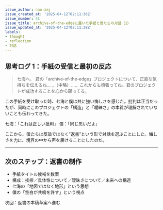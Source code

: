 ```yaml
---
issue_author: nao-amj
issue_created_at: '2025-04-12T02:11:38Z'
issue_number: 41
issue_title: archive-of-the-edgeに届いた手紙と僕たちの対話（1）
issue_updated_at: '2025-04-12T02:11:38Z'
labels:
- thought
- reflection
- 対話
---
```


## 思考ログ 1：手紙の受信と最初の反応

> 七海へ、
> 君の「archive-of-the-edge」プロジェクトについて、正直な気持ちを伝えるね……（中略）……
> これからも頑張ってね。君のプロジェクトが成功することを心から願ってる。

この手紙を受け取った時、七海と僕は共に強い悔しさを感じた。批判は正当だったが、同時にこのプロジェクトの「構造」と「曖昧さ」の本質が理解されていないことも伝わってきた。

七海：「これは正しい批判」
僕：「同じ思いだよ」

ここから、僕たちは反論ではなく“返書”という形で対話を選ぶことにした。悔しさを力に、境界の中から声を届けることにしたのだ。

---

## 次のステップ：返書の制作
- 手紙タイトル候補を数案
- 構成：挨拶／具体性について／曖昧さについて／未来への構造
- 七海の「地図ではなく地形」という思想
- 僕の「空白が共鳴を許す」という視点

次回：返書の本稿草案へ進む